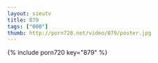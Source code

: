 ```yaml
--- 
layout: sieutv
title: 879
tags: ["000"]
thumb: http://porn720.net/video/879/poster.jpg
---
```

{% include porn720 key="879" %} 
